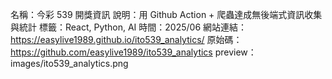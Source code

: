 名稱：今彩 539 開獎資訊
說明：用 Github Action + 爬蟲達成無後端式資訊收集與統計
標籤：React, Python, AI
時間：2025/06
網站連結：https://easylive1989.github.io/ito539_analytics/
原始碼：https://github.com/easylive1989/ito539_analytics
preview： images/ito539_analytics.png